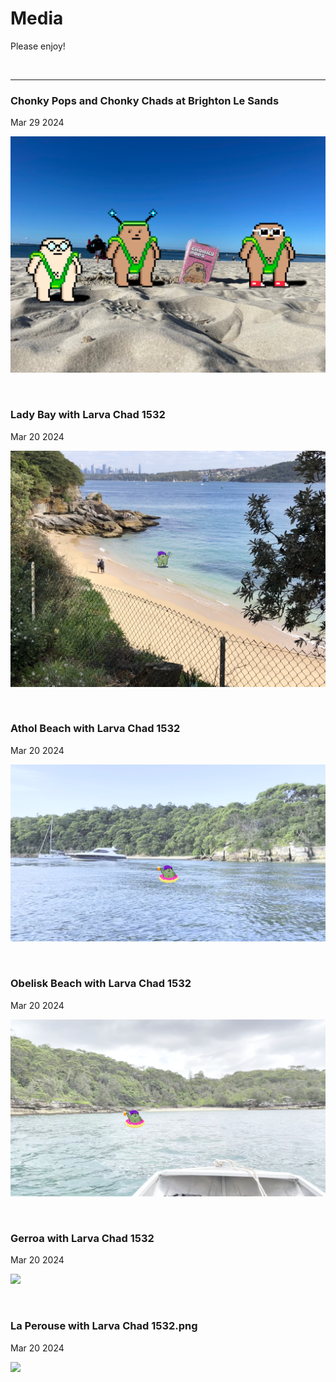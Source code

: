 # Media

Please enjoy!

<br />

---

### Chonky Pops and Chonky Chads at Brighton Le Sands

Mar 29 2024

<kbd><img src="images/ChonkyPopsOnBeachWithChonkyChads-2048x1536.jpg" /></kbd>

<br />

### Lady Bay with Larva Chad 1532

Mar 20 2024

<kbd><img src="images/LadyBay_1532.png" /></kbd>

<br />


### Athol Beach with Larva Chad 1532

Mar 20 2024

<kbd><img src="images/AtholBeach_1532.png" /></kbd>

<br />

### Obelisk Beach with Larva Chad 1532

Mar 20 2024

<kbd><img src="images/ObeliskBeach_1532.png" /></kbd>

<br />

### Gerroa with Larva Chad 1532

Mar 20 2024

<kbd><img src="images/Gerroa_1532.png" /></kbd>

<br />

### La Perouse with Larva Chad 1532.png

Mar 20 2024

<kbd><img src="images/LaPerouse_1532.png" /></kbd>
